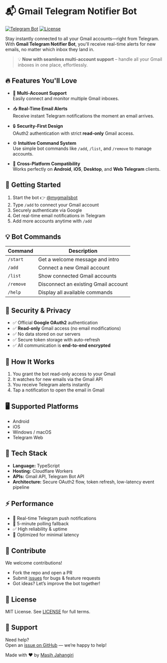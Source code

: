 # 📬 Gmail Telegram Notifier Bot

[![Telegram Bot](https://img.shields.io/badge/Telegram-Bot-blue.svg)](https://t.me/mygmailsbot)
[![License](https://img.shields.io/badge/license-MIT-green.svg)](LICENSE)

Stay instantly connected to all your Gmail accounts—right from Telegram.  
With **Gmail Telegram Notifier Bot**, you'll receive real-time alerts for new emails, no matter which inbox they land in.

> 💡 **Now with seamless multi-account support** – handle all your Gmail inboxes in one place, effortlessly.

## 🔥 Features You'll Love

- 🔄 **Multi-Account Support**  
  Easily connect and monitor multiple Gmail inboxes.

- 📥 **Real-Time Email Alerts**  
  Receive instant Telegram notifications the moment an email arrives.

- 🔒 **Security-First Design**  
  OAuth2 authentication with strict **read-only** Gmail access.

- ⚙️ **Intuitive Command System**  
  Use simple bot commands like `/add`, `/list`, and `/remove` to manage accounts.

- 📱 **Cross-Platform Compatibility**  
  Works perfectly on **Android**, **iOS**, **Desktop**, and **Web Telegram** clients.

## 🚀 Getting Started

1. Start the bot 👉 [@mygmailsbot](https://t.me/mygmailsbot)  
2. Type `/add` to connect your Gmail account  
3. Securely authenticate via Google  
4. Get real-time email notifications in Telegram  
5. Add more accounts anytime with `/add`

## 💡 Bot Commands

| Command     | Description                          |
|-------------|--------------------------------------|
| `/start`    | Get a welcome message and intro      |
| `/add`      | Connect a new Gmail account          |
| `/list`     | Show connected Gmail accounts        |
| `/remove`   | Disconnect an existing Gmail account |
| `/help`     | Display all available commands       |

## 🔐 Security & Privacy

- ✅ Official **Google OAuth2** authentication  
- ✅ **Read-only** Gmail access (no email modifications)  
- ✅ No data stored on our servers  
- ✅ Secure token storage with auto-refresh  
- ✅ All communication is **end-to-end encrypted**

## 🧠 How It Works

1. You grant the bot read-only access to your Gmail  
2. It watches for new emails via the Gmail API  
3. You receive Telegram alerts instantly  
4. Tap a notification to open the email in Gmail

## 🖥 Supported Platforms

- Android  
- iOS  
- Windows / macOS  
- Telegram Web

## 🧰 Tech Stack

- **Language:** TypeScript  
- **Hosting:** Cloudflare Workers  
- **APIs:** Gmail API, Telegram Bot API  
- **Architecture:** Secure OAuth2 flow, token refresh, low-latency event pipeline

## ⚡ Performance

- 🚀 Real-time Telegram push notifications  
- 🔁 5-minute polling fallback  
- ✅ High reliability & uptime  
- 🧠 Optimized for minimal latency

## 🤝 Contribute

We welcome contributions!

- Fork the repo and open a PR  
- Submit [issues](https://github.com/masihjahangiri/gmail-telegram-notifier/issues) for bugs & feature requests  
- Got ideas? Let’s improve the bot together!

## 📄 License

MIT License. See [LICENSE](./LICENSE) for full terms.

## 💬 Support

Need help?  
Open an [issue on GitHub](https://github.com/masihjahangiri/gmail-telegram-notifier/issues) — we’re happy to help!

Made with ❤️ by [Masih Jahangiri](https://masihjahangiri.com)
